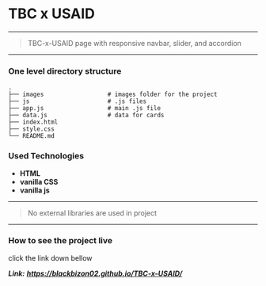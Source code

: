 # TBC x USAID

-------

> TBC-x-USAID page with responsive navbar, slider, and accordion


-------

### One level directory structure

    .
    ├── images                  # images folder for the project
    ├── js                      # .js files
    ├── app.js                  # main .js file
    ├── data.js                 # data for cards
    ├── index.html              
    ├── style.css
    └── README.md


### Used Technologies


- **HTML**
- **vanilla CSS**
- **vanilla js**

--------


> No external libraries are used in project

---------

### How to see the project live

click the link down bellow

***Link:***  ***<a href="https://blackbizon02.github.io/TBC-x-USAID/" target="_blank">https://blackbizon02.github.io/TBC-x-USAID/</a>***
